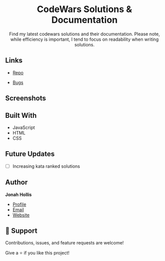 <h1 align="center"><project-name>CodeWars Solutions & Documentation</h1>

<p align="center"><project-description>Find my latest codewars solutions and their documentation. Please note, while efficiency is important, I tend to focus on readability when writing solutions.</p>

## Links

- [Repo](https://github.com/Rohit19060/<project-name> "CodeWars Solutions & Documentation Repo")

- [Bugs]([https://github.com/Rohit19060/<project-name>/issues](https://github.com/jonahollis/codewars/issues) "Issues Page")


## Screenshots

<!--- ![Home Page](/screenshots/1.png "Home Page") --->

<!--- ![](/screenshots/2.png) --->

<!--- ![](/screenshots/2.png) --->

## Built With

- JavaScript
- HTML
- CSS

## Future Updates

- [ ] Increasing kata ranked solutions

## Author

**Jonah Hollis**

- [Profile](https://github.com/jonahollis "Rohit jain")
- [Email](mailto:jonahquinnhollis@gmail.com?subject=Hi "Hi!")
- [Website](https://www.jonahhollis.com "Welcome")

## 🤝 Support

Contributions, issues, and feature requests are welcome!

Give a ⭐️ if you like this project!
